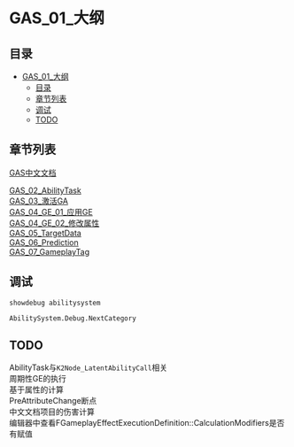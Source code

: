 # GAS_01_大纲
## 目录
- [GAS_01_大纲](#gas_01_大纲)
    - [目录](#目录)
    - [章节列表](#章节列表)
    - [调试](#调试)
    - [TODO](#todo)

## 章节列表
[GAS中文文档](https://github.com/BillEliot/GASDocumentation_Chinese)  

[GAS_02_AbilityTask](GAS_02_AbilityTask.md)  
[GAS_03_激活GA](GAS_03_激活GA.md)  
[GAS_04_GE_01_应用GE](GAS_04_GE_01_应用GE.md)  
[GAS_04_GE_02_修改属性](GAS_04_GE_02_修改属性.md)  
[GAS_05_TargetData](GAS_05_TargetData.md)  
[GAS_06_Prediction](GAS_06_Prediction.md)  
[GAS_07_GameplayTag](GAS_07_GameplayTag.md)  

## 调试
`showdebug abilitysystem`

`AbilitySystem.Debug.NextCategory`

## TODO
AbilityTask与`K2Node_LatentAbilityCall`相关  
周期性GE的执行  
基于属性的计算  
PreAttributeChange断点  
中文文档项目的伤害计算  
编辑器中查看FGameplayEffectExecutionDefinition::CalculationModifiers是否有赋值  
